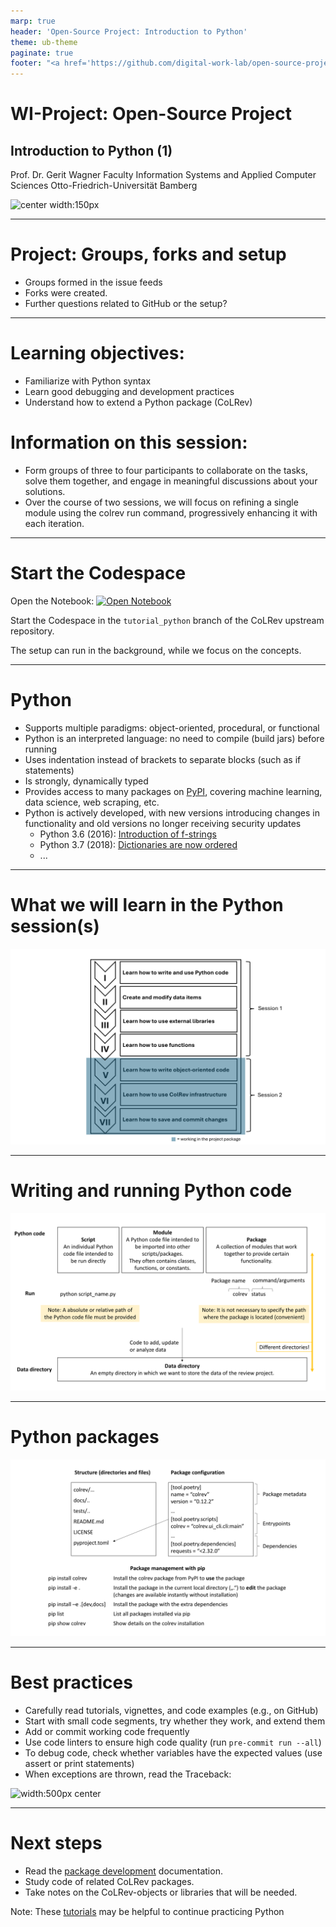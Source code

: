 ```yaml
---
marp: true
header: 'Open-Source Project: Introduction to Python'
theme: ub-theme
paginate: true
footer: "<a href='https://github.com/digital-work-lab/open-source-project/issues/new?template=Blank+issue' target='_blank'>♻️</a> <a href='https://github.com/digital-work-lab/open-source-project/edit/main/slides/03-python_1.md' target='_blank'>🛠️</a>"
---
```


<!-- paginate: true -->

<!-- _class: centered -->

# WI-Project: Open-Source Project

## Introduction to Python (1)

Prof. Dr. Gerit Wagner
Faculty Information Systems and Applied Computer Sciences
Otto-Friedrich-Universität Bamberg

![center width:150px](../assets/qr-open-source-project.png)

---

# Project: Groups, forks and setup

- Groups formed in the issue feeds
- Forks were created.
- Further questions related to GitHub or the setup?

---

# Learning objectives:

- Familiarize with Python syntax
- Learn good debugging and development practices
- Understand how to extend a Python package (CoLRev)

# Information on this session:

- Form groups of three to four participants to collaborate on the tasks, solve them together, and engage in meaningful discussions about your solutions.
- Over the course of two sessions, we will focus on refining a single module using the colrev run command, progressively enhancing it with each iteration.

---

# Start the Codespace

Open the Notebook: [![Open Notebook](https://img.shields.io/badge/Open-Jupyter%20Notebook-blue)](https://digital-work-lab.github.io/open-source-project/docs/week_3_python_notebook_1.html)

Start the Codespace in the `tutorial_python` branch of the CoLRev upstream repository.

The setup can run in the background, while we focus on the concepts.

---

# Python

- Supports multiple paradigms: object-oriented, procedural, or functional
- Python is an interpreted language: no need to compile (build jars) before running
- Uses indentation instead of brackets to separate blocks (such as if statements)
- Is strongly, dynamically typed
- Provides access to many packages on [PyPI](https://pypi.org/), covering machine learning, data science, web scraping, etc.
- Python is actively developed, with new versions introducing changes in functionality and old versions no longer receiving security updates
  - Python 3.6 (2016): [Introduction of f-strings](https://www.geeksforgeeks.org/formatted-string-literals-f-strings-python/)
  - Python 3.7 (2018): [Dictionaries are now ordered](https://www.geeksforgeeks.org/are-python-dictionaries-ordered/)
  - ...

---

# What we will learn in the Python session(s)

![width:700px center](../assets/python_overview_all.PNG)

---

# Writing and running Python code


![width:700px center](../assets/python_code_run.PNG)

---

# Python packages

![width:700px center](../assets/python_package.PNG)

<!-- 
---

For the tutorial, we switch to the `tutorial_2024_04` branch:

```
git clone https://github.com/CoLRev-Environment/colrev
cd colrev
pip install -e .[dev]
git fetch
git checkout tutorial_2024_04
git reset --hard ca9902e666518af1d33a368adf055c9809004433
```

- As the session progresses, you can checkout the current commits.
- Whenever you see a `git reset --hard ...` command on the following slides, you can use it to set your repository to the required state (commit).
-->

---

# Best practices

- Carefully read tutorials, vignettes, and code examples (e.g., on GitHub) 
- Start with small code segments, try whether they work, and extend them
- Add or commit working code frequently
- Use code linters to ensure high code quality (run `pre-commit run --all`)
- To debug code, check whether variables have the expected values (use assert or print statements)
- When exceptions are thrown, read the Traceback:

![width:500px center](../assets/python-exception-trace.png)

---

# Next steps

- Read the [package development](https://colrev-environment.github.io/colrev/dev_docs/packages.html) documentation.
- Study code of related CoLRev packages.
- Take notes on the CoLRev-objects or libraries that will be needed.

Note: These [tutorials](https://www.codecademy.com/catalog/language/python?g_network=g&g_productchannel=&g_adid=624888211335&g_locinterest=&g_keyword=codecademy%27s%20learn%20python&g_acctid=243-039-7011&g_adtype=&g_keywordid=kwd-2259230975260&g_ifcreative=&g_campaign=account&g_locphysical=9042755&g_adgroupid=128133971748&g_productid=&g_source={sourceid}&g_merchantid=&g_placement=&g_partition=&g_campaignid=12575778360&g_ifproduct=&utm_id=t_kwd-2259230975260:ag_128133971748:cp_12575778360:n_g:d_c&utm_source=google&utm_medium=paid-search&utm_term=codecademy%27s%20learn%20python&utm_campaign=INTL_Brand_Phrase&utm_content=624888211335&g_adtype=search&g_acctid=243-039-7011&gad_source=1&gclid=CjwKCAjwzIK1BhAuEiwAHQmU3t-FhdTeqJcFCUfaU1x1cvYdKGfh9vdxz1b8ll5Tl_2wcSc8wgMNhRoCJqoQAvD_BwE) may be helpful to continue practicing Python
